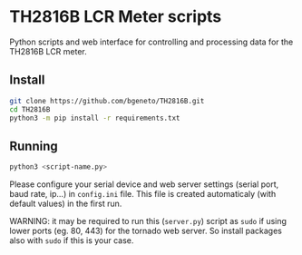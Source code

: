 # TH2816B LCR Meter scripts

Python scripts and web interface for controlling and processing data for the TH2816B LCR meter.


## Install

```bash
git clone https://github.com/bgeneto/TH2816B.git
cd TH2816B
python3 -m pip install -r requirements.txt
```

## Running

```bash
python3 <script-name.py>
```

Please configure your serial device and web server settings (serial port, baud rate, ip...) in `config.ini` file.
This file is created automaticaly (with default values) in the first run.

WARNING: it may be required to run this (`server.py`) script as `sudo` if using lower ports (eg. 80, 443) for the tornado web server. 
So install packages also with `sudo` if this is your case.
